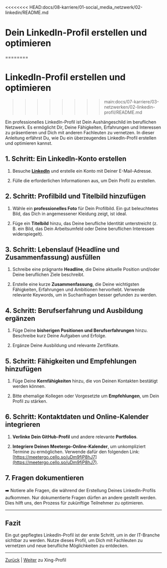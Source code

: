 <<<<<<<< HEAD:docs/08-karriere/01-social_media_netzwerk/02-linkedin/README.md
# Dein LinkedIn-Profil erstellen und optimieren
========
# LinkedIn-Profil erstellen und optimieren
>>>>>>>> main:docs/07-karriere/03-netzwerken/02-linkedin-profil/README.md

Ein professionelles LinkedIn-Profil ist Dein Aushängeschild im beruflichen Netzwerk. Es ermöglicht Dir, Deine Fähigkeiten, Erfahrungen und Interessen zu präsentieren und Dich mit anderen Fachleuten zu vernetzen. In dieser Anleitung erfährst Du, wie Du ein überzeugendes LinkedIn-Profil erstellen und optimieren kannst.

## 1. Schritt: Ein LinkedIn-Konto erstellen

1. Besuche [**LinkedIn**](https://www.linkedin.com/) und erstelle ein Konto mit Deiner E-Mail-Adresse.

2. Fülle die erforderlichen Informationen aus, um Dein Profil zu erstellen.

## 2. Schritt: Profilbild und Titelbild hinzufügen

1. Wähle ein **professionelles Foto** für Dein Profilbild. Ein gut beleuchtetes Bild, das Dich in angemessener Kleidung zeigt, ist ideal.

2. Füge ein **Titelbild** hinzu, das Deine berufliche Identität unterstreicht (z. B. ein Bild, das Dein Arbeitsumfeld oder Deine beruflichen Interessen widerspiegelt).

## 3. Schritt: Lebenslauf (Headline und Zusammenfassung) ausfüllen

1. Schreibe eine prägnante **Headline**, die Deine aktuelle Position und/oder Deine beruflichen Ziele beschreibt.

2. Erstelle eine kurze **Zusammenfassung**, die Deine wichtigsten Fähigkeiten, Erfahrungen und Ambitionen hervorhebt. Verwende relevante Keywords, um in Suchanfragen besser gefunden zu werden.

## 4. Schritt: Berufserfahrung und Ausbildung ergänzen

1. Füge Deine **bisherigen Positionen und Berufserfahrungen** hinzu. Beschreibe kurz Deine Aufgaben und Erfolge.

2. Ergänze Deine Ausbildung und relevante Zertifikate.

## 5. Schritt: Fähigkeiten und Empfehlungen hinzufügen

1. Füge Deine **Kernfähigkeiten** hinzu, die von Deinen Kontakten bestätigt werden können.

2. Bitte ehemalige Kollegen oder Vorgesetzte um **Empfehlungen**, um Dein Profil zu stärken.

## 6. Schritt: Kontaktdaten und Online-Kalender integrieren

1. **Verlinke Dein GitHub-Profil** und andere relevante **Portfolios**.

2. **Integriere Deinen Meetergo-Online-Kalender**, um unkompliziert Termine zu ermöglichen. Verwende dafür den folgenden Link: [https://meetergo.cello.so/uDm9fjP8hJ7](https://meetergo.cello.so/uDm9fjP8hJ7).
<!--Diskrepanz: meetergo oder doodle?-->

## 7. Fragen dokumentieren

 ➡️ Notiere alle Fragen, die während der Erstellung Deines LinkedIn-Profils aufkommen. Nur dokumentierte Fragen dürfen an andere gestellt werden. Dies hilft uns, den Prozess für zukünftige Teilnehmer zu optimieren.

---
## Fazit

Ein gut gepflegtes LinkedIn-Profil ist der erste Schritt, um in der IT-Branche sichtbar zu werden. Nutze dieses Profil, um Dich mit Fachleuten zu vernetzen und neue berufliche Möglichkeiten zu entdecken.

---
[Zurück](../README.md) | [Weiter](../03-xing-profil/README.md) zu Xing-Profil
